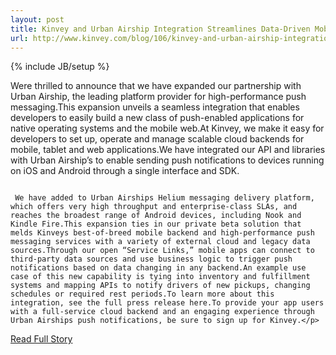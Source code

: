 ```yaml
---
layout: post
title: Kinvey and Urban Airship Integration Streamlines Data-Driven Mobile App Engagement
url: http://www.kinvey.com/blog/106/kinvey-and-urban-airship-integration-streamlines-datadriven-mobile-app-engagement
---
```

{% include JB/setup %}<p>Were thrilled to announce that we have expanded our partnership with Urban Airship, the leading platform provider for high-performance push messaging.This expansion unveils a seamless integration that enables developers to easily build a new class of push-enabled applications for native operating systems and the mobile web.At Kinvey, we make it easy for developers to set up, operate and manage scalable cloud backends for mobile, tablet and web applications.We have integrated our API and libraries with Urban Airship’s to enable sending push notifications to devices running on iOS and Android through a single interface and SDK.  
              
                                                                                                  We have added to Urban Airships Helium messaging delivery platform, which offers very high throughput and enterprise-class SLAs, and reaches the broadest range of Android devices, including Nook and Kindle Fire.This expansion ties in our private beta solution that melds Kinveys best-of-breed mobile backend and high-performance push messaging services with a variety of external cloud and legacy data sources.Through our open “Service Links,” mobile apps can connect to third-party data sources and use business logic to trigger push notifications based on data changing in any backend.An example use case of this new capability is tying into inventory and fulfillment systems and mapping APIs to notify drivers of new pickups, changing schedules or required rest periods.To learn more about this integration, see the full press release here.To provide your app users with a full-service cloud backend and an engaging experience through Urban Airships push notifications, be sure to sign up for Kinvey.</p>
<p><a href="http://www.kinvey.com/blog/106/kinvey-and-urban-airship-integration-streamlines-datadriven-mobile-app-engagement">Read Full Story</a></p>
